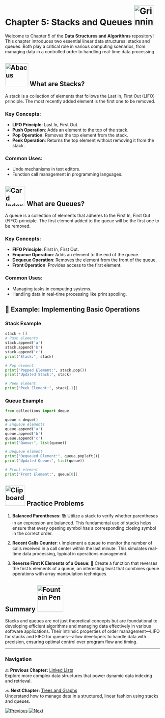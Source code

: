 # Chapter 5: Stacks and Queues <img src="https://raw.githubusercontent.com/Tarikul-Islam-Anik/Animated-Fluent-Emojis/master/Emojis/Smilies/Grinning%20Cat.png" alt="Grinning Cat" width="65" height="65" />

Welcome to Chapter 5 of the **Data Structures and Algorithms** repository! This chapter introduces two essential linear data structures: stacks and queues. Both play a critical role in various computing scenarios, from managing data in a controlled order to handling real-time data processing.

## <img src="https://raw.githubusercontent.com/Tarikul-Islam-Anik/Animated-Fluent-Emojis/master/Emojis/Objects/Abacus.png" alt="Abacus" width="75" height="75" /> What are Stacks?

A stack is a collection of elements that follows the Last In, First Out (LIFO) principle. The most recently added element is the first one to be removed.

### Key Concepts:
- **LIFO Principle**: Last In, First Out.
- **Push Operation**: Adds an element to the top of the stack.
- **Pop Operation**: Removes the top element from the stack.
- **Peek Operation**: Returns the top element without removing it from the stack.

### Common Uses:
- Undo mechanisms in text editors.
- Function call management in programming languages.

## <img src="https://raw.githubusercontent.com/Tarikul-Islam-Anik/Animated-Fluent-Emojis/master/Emojis/Objects/Card%20Index%20Dividers.png" alt="Card Index Dividers" width="65" height="65" /> What are Queues?

A queue is a collection of elements that adheres to the First In, First Out (FIFO) principle. The first element added to the queue will be the first one to be removed.

### Key Concepts:
- **FIFO Principle**: First In, First Out.
- **Enqueue Operation**: Adds an element to the end of the queue.
- **Dequeue Operation**: Removes the element from the front of the queue.
- **Front Operation**: Provides access to the first element.

### Common Uses:
- Managing tasks in computing systems.
- Handling data in real-time processing like print spooling.

## 📖 Example: Implementing Basic Operations

### Stack Example
```python
stack = []
# Push elements
stack.append('a')
stack.append('b')
stack.append('c')
print("Stack:", stack)

# Pop element
print("Popped Element:", stack.pop())
print("Updated Stack:", stack)

# Peek element
print("Peek Element:", stack[-1])
```
### Queue Example
```python
from collections import deque

queue = deque()
# Enqueue elements
queue.append('a')
queue.append('b')
queue.append('c')
print("Queue:", list(queue))

# Dequeue element
print("Dequeued Element:", queue.popleft())
print("Updated Queue:", list(queue))

# Front element
print("Front Element:", queue[0])
```
## <img src="https://raw.githubusercontent.com/Tarikul-Islam-Anik/Animated-Fluent-Emojis/master/Emojis/Objects/Clipboard.png" alt="Clipboard" width="65" height="65" /> Practice Problems
1. **Balanced Parentheses**: 📚 Utilize a stack to verify whether parentheses in an expression are balanced. This fundamental use of stacks helps ensure that every opening symbol has a corresponding closing symbol in the correct order.

2. **Recent Calls Counter**: 📞 Implement a queue to monitor the number of calls received in a call center within the last minute. This simulates real-time data processing, typical in operations management.

3. **Reverse First K Elements of a Queue**: 🔁 Create a function that reverses the first k elements of a queue, an interesting twist that combines queue operations with array manipulation techniques.

## Summary <img src="https://raw.githubusercontent.com/Tarikul-Islam-Anik/Animated-Fluent-Emojis/master/Emojis/Objects/Fountain%20Pen.png" alt="Fountain Pen" width="85" height="85" />

Stacks and queues are not just theoretical concepts but are foundational to developing efficient algorithms and managing data effectively in various software applications. Their intrinsic properties of order management—LIFO for stacks and FIFO for queues—allow developers to handle data with precision, ensuring optimal control over program flow and timing.

---

### Navigation

🔙 **Previous Chapter:** [Linked Lists](chapter-4-linked-lists.md)  
Explore more complex data structures that power dynamic data indexing and retrieval.

🔜 **Next Chapter:** [Trees and Graphs](chapter-6-trees-and-graphs.md)  
Understand how to manage data in a structured, linear fashion using stacks and queues.

[![Previous](https://img.shields.io/badge/Previous-Hashmaps_and_Sets-blue?style=for-the-badge)](chapter-4-linked-lists.md)
[![Next](https://img.shields.io/badge/Next-Trees_and_Graphs-green?style=for-the-badge)](chapter-6-trees-and-graphs.md)

